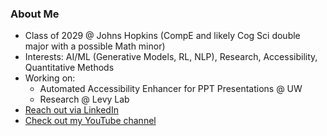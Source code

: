 ### About Me

<!--
**t-nair/t-nair** is a ✨ _special_ ✨ repository because its `README.md` (this file) appears on your GitHub profile.

Here are some ideas to get you started:

- 🔭 I’m currently working on ...
- 🌱 I’m currently learning ...
- 👯 I’m looking to collaborate on ...
- 🤔 I’m looking for help with ...
- 💬 Ask me about ...
- 📫 How to reach me: ...
- 😄 Pronouns: ...
- ⚡ Fun fact: ...
-->
- Class of 2029 @ Johns Hopkins (CompE and likely Cog Sci double major with a possible Math minor)
- Interests: AI/ML (Generative Models, RL, NLP), Research, Accessibility, Quantitative Methods
- Working on:
  -  Automated Accessibility Enhancer for PPT Presentations @ UW
  -  Research @ Levy Lab
- [Reach out via LinkedIn](https://www.linkedin.com/in/tanya-nair-617473287/)
- [Check out my YouTube channel](https://www.youtube.com/@MLinguist)
